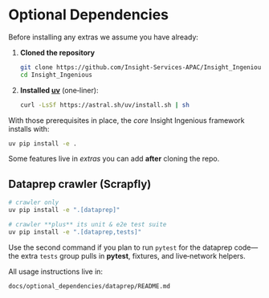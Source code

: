 # Optional Dependencies

Before installing any extras we assume you have already:

1. **Cloned the repository**

   ```bash
   git clone https://github.com/Insight-Services-APAC/Insight_Ingenious.git
   cd Insight_Ingenious
   ```
2. **Installed [uv](https://github.com/astral-sh/uv)** (one‑liner):

   ```bash
   curl -LsSf https://astral.sh/uv/install.sh | sh
   ```

With those prerequisites in place, the *core* Insight Ingenious framework installs with:

```bash
uv pip install -e .
```

Some features live in *extras* you can add **after** cloning the repo.

## Dataprep crawler (Scrapfly)

```bash
# crawler only
uv pip install -e ".[dataprep]"

# crawler **plus** its unit & e2e test suite
uv pip install -e ".[dataprep,tests]"
```

Use the second command if you plan to run `pytest` for the dataprep code—the extra `tests` group pulls in **pytest**, fixtures, and live‑network helpers.

All usage instructions live in:

```
docs/optional_dependencies/dataprep/README.md
```
